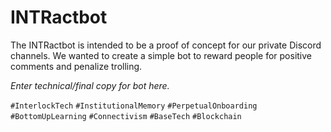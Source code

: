 # INTRactbot 

The INTRactbot is intended to be a proof of concept for our private Discord channels.
We wanted to create a simple bot to reward people for positive comments and penalize trolling.

*Enter technical/final copy for bot here.* 

`#InterlockTech` `#InstitutionalMemory` `#PerpetualOnboarding` `#BottomUpLearning` `#Connectivism` `#BaseTech` `#Blockchain`
